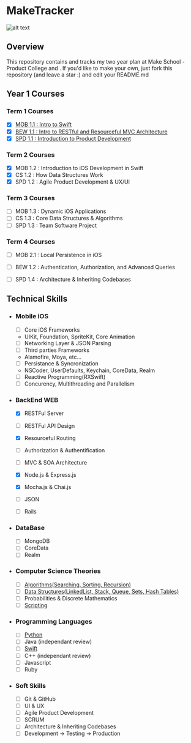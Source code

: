  # MakeTracker

![alt text](https://www.makeschool.com/assets/main/logos/makeschool-logo-blue-2d722dfb3c7b7739244c107e60d181c14856a3366de6f765969aa6a5db3009ae.svg)

## Overview

This repository contains and tracks my two year plan at Make School - Product College and . If you'd like to make your own, just fork this repository (and leave a star :) and edit your README.md


## Year 1 Courses

### Term 1 Courses

- [x] <a href="https://github.com/Product-College-Courses/MOB-1.1-Introduction-to-Swift">MOB 1.1 : Intro to Swift</a>
- [x] <a href="https://github.com/Product-College-Courses/BEW-1.1-RESTful-and-Resourceful-MVC-Architecture/tree/master/10.%20API%20RESTful%20Routes">BEW 1.1 : Intro to RESTful and Resourceful MVC Architecture</a>
- [x] <a href="https://github.com/Product-College-Courses/SPD-1.1-Introduction-To-Software-Product-Development">SPD 1.1 : Introduction to Product Development</a>

### Term 2 Courses

- [x] MOB 1.2 : Introduction to iOS Development in Swift
- [x] CS 1.2 : How Data Structures Work
- [x] SPD 1.2 : Agile Product Development & UX/UI

### Term 3 Courses

- [ ] MOB 1.3 : Dynamic iOS Applications
- [ ] CS 1.3 : Core Data Structures & Algorithms
- [ ] SPD 1.3 : Team Software Project

### Term 4 Courses
- [ ] MOB 2.1 : Local Persistence in iOS
- [ ] BEW 1.2 : Authentication, Authorization, and Advanced Queries
- [ ] SPD 1.4 : Architecture & Inheriting Codebases



## Technical Skills

* ### Mobile iOS
  - [ ] Core iOS Frameworks
   * UIKit, Foundation, SpriteKit, Core Animation
  - [ ] Networking Layer & JSON Parsing
  - [ ] Third parties Frameworks
   * Alamofire, Moya, etc...
  - [ ] Persistance & Syncronization
   * NSCoder, UserDefaults, Keychain, CoreData, Realm
  - [ ] Reactive Programming(RXSwift)
  - [ ] Concurency, Multithreading and Parallelism 
  
* ### BackEnd WEB
  - [x] RESTFul Server
  - [ ] RESTFul API Design
  - [x] Resourceful Routing
  - [ ] Authorization & Authentification
  - [ ] MVC & SOA Architecture
  - [x] Node.js & Express.js
  - [x] Mocha.js & Chai.js
  - [ ] JSON
  - [ ] Rails
 
 
* ### DataBase
  - [ ] MongoDB
  - [ ] CoreData
  - [ ] Realm
  
* ### Computer Science Theories
  - [ ] <a href="https://github.com/MediBoss/Algorithms">Algorithms(Searching, Sorting, Recursion)</a>
  - [ ] <a href="https://github.com/MediBoss/DataStructures">Data Structures(LinkedList, Stack, Queue, Sets, Hash Tables)</a>
  - [ ] Probabilities & Discrete Mathematics
  - [ ] <a href="https://github.com/MediBoss/Scripts">Scripting</a>
  
* ### Programming Languages
  - [ ] <a href="https://github.com/MediBoss/Learning-Python">Python</a> 
  - [ ] Java (independant review)
  - [ ] <a href ="https://github.com/MediBoss/Swift-core-concepts">Swift</a> 
  - [ ] C++ (independant review)
  - [ ] Javascript
  - [ ] Ruby
  
* ### Soft Skills
  - [ ] Git & GitHub
  - [ ] UI & UX
  - [ ] Agile Product Development
  - [ ] SCRUM 
  - [ ] Architecture & Inheriting Codebases
  - [ ] Development -> Testing -> Production
